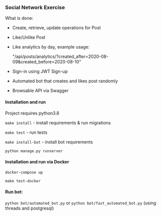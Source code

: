 ### Social Network Exercise

What is done:

* Create, retrieve, update operations for Post
* Like/Unlike Post
* Like analytics by day, example usage:

     "/api/posts/analytics/?created_after=2020-08-09&created_before=2020-08-10"
* Sign-in using JWT Sign-up
* Automated bot that creates and likes post randomly
* Browsable API via Swagger

 
#### Installation and run

Project requires python3.8

`make install` - install requirements & run migrations

`make test` - run tests

`make install-bot` - install bot requirements 

`python manage.py runserver`

#### Installation and run via Docker

`docker-compose up`

`make test-docker`

#### Run bot:
`python bot/automated_bot.py` or 
`python bot/fast_automated_bot.py` (using threads and postgresql)
